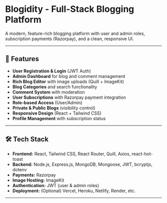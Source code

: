 # Blogidity - Full-Stack Blogging Platform

A modern, feature-rich blogging platform with user and admin roles, subscription payments (Razorpay), and a clean, responsive UI.

---

## 🚀 Features

- **User Registration & Login** (JWT Auth)
- **Admin Dashboard** for blog and comment management
- **Rich Blog Editor** with image uploads (Quill + ImageKit)
- **Blog Categories** and search functionality
- **Comment System** with moderation
- **User Subscriptions** with Razorpay payment integration
- **Role-based Access** (User/Admin)
- **Private & Public Blogs** (visibility control)
- **Responsive Design** (React + Tailwind CSS)
- **Profile Management** with subscription status

---

## 🛠️ Tech Stack

- **Frontend:** React, Tailwind CSS, React Router, Quill, Axios, react-hot-toast
- **Backend:** Node.js, Express.js, MongoDB, Mongoose, JWT, bcryptjs, dotenv
- **Payments:** Razorpay
- **Image Hosting:** ImageKit
- **Authentication:** JWT (user & admin roles)
- **Deployment:** (Optional) Vercel, Heroku, Netlify, Render, etc.

---

